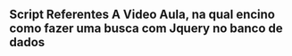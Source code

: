 ## Script Referentes A Video Aula, na qual encino como fazer uma busca com Jquery no banco de dados
